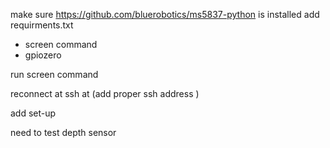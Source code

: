 make sure https://github.com/bluerobotics/ms5837-python is installed
add requirments.txt
- screen command 
- gpiozero

run screen command 

reconnect at ssh at (add proper ssh address )

add set-up 


need to test depth sensor